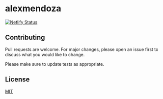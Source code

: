 # alexmendoza

[![Netlify Status](https://api.netlify.com/api/v1/badges/2a2ccbd9-acaf-4028-9e6c-7f4e650975d2/deploy-status)](https://app.netlify.com/sites/graceful-madeleine-2cf1f6/deploys)

## Contributing

Pull requests are welcome. For major changes, please open an issue first
to discuss what you would like to change.

Please make sure to update tests as appropriate.

## License

[MIT](/LICENSE)
